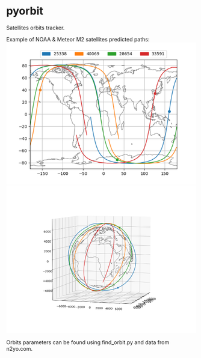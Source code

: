# pyorbit
Satellites orbits tracker.

Example of NOAA & Meteor M2 satellites predicted paths:
![alt text](https://raw.githubusercontent.com/mmuszkow/pyorbit/master/Figure_1.png)
![alt text](https://raw.githubusercontent.com/mmuszkow/pyorbit/master/Figure_2.png)

Orbits parameters can be found using find_orbit.py and data from n2yo.com.

